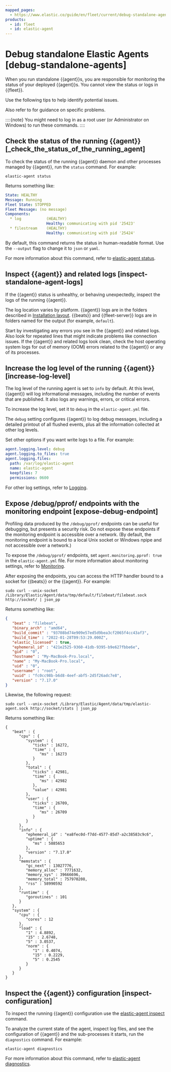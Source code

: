 ```yaml
---
mapped_pages:
  - https://www.elastic.co/guide/en/fleet/current/debug-standalone-agents.html
products:
  - id: fleet
  - id: elastic-agent
---
```


# Debug standalone Elastic Agents [debug-standalone-agents]

When you run standalone {{agent}}s, you are responsible for monitoring the status of your deployed {{agent}}s. You cannot view the status or logs in {{fleet}}.

Use the following tips to help identify potential issues.

Also refer to [](/troubleshoot/ingest/fleet/common-problems.md) for guidance on specific problems.

::::{note}
You might need to log in as a root user (or Administrator on Windows) to run these commands.
::::



## Check the status of the running {{agent}} [_check_the_status_of_the_running_agent]

To check the status of the running {{agent}} daemon and other processes managed by {{agent}}, run the `status` command. For example:

```shell
elastic-agent status
```

Returns something like:

```yaml
State: HEALTHY
Message: Running
Fleet State: STOPPED
Fleet Message: (no message)
Components:
  * log           (HEALTHY)
                  Healthy: communicating with pid '25423'
  * filestream    (HEALTHY)
                  Healthy: communicating with pid '25424'
```

By default, this command returns the status in human-readable format. Use the `--output` flag to change it to `json` or `yaml`.

For more information about this command, refer to [elastic-agent status](/reference/fleet/agent-command-reference.md#elastic-agent-status-command).


## Inspect {{agent}} and related logs [inspect-standalone-agent-logs]

If the {{agent}} status is unhealthy, or behaving unexpectedly, inspect the logs of the running {{agent}}.

The log location varies by platform. {{agent}} logs are in the folders described in [Installation layout](/reference/fleet/installation-layout.md). {{beats}} and {{fleet-server}} logs are in folders named for the output (for example, `default`).

Start by investigating any errors you see in the {{agent}} and related logs. Also look for repeated lines that might indicate problems like connection issues. If the {{agent}} and related logs look clean, check the host operating system logs for out of memory (OOM) errors related to the {{agent}} or any of its processes.


## Increase the log level of the running {{agent}} [increase-log-level]

The log level of the running agent is set to `info` by default. At this level, {{agent}} will log informational messages, including the number of events that are published. It also logs any warnings, errors, or critical errors.

To increase the log level, set it to `debug` in the `elastic-agent.yml` file.

The `debug` setting configures {{agent}} to log debug messages, including a detailed printout of all flushed events, plus all the information collected at other log levels.

Set other options if you want write logs to a file. For example:

```yaml
agent.logging.level: debug
agent.logging.to_files: true
agent.logging.files:
  path: /var/log/elastic-agent
  name: elastic-agent
  keepfiles: 7
  permissions: 0600
```

For other log settings, refer to [Logging](/reference/fleet/elastic-agent-standalone-logging-config.md).


## Expose /debug/pprof/ endpoints with the monitoring endpoint [expose-debug-endpoint]

Profiling data produced by the `/debug/pprof/` endpoints can be useful for debugging, but presents a security risk. Do not expose these endpoints if the monitoring endpoint is accessible over a network. (By default, the monitoring endpoint is bound to a local Unix socket or Windows npipe and not accessible over a network.)

To expose the `/debug/pprof/` endpoints, set `agent.monitoring.pprof: true` in the `elastic-agent.yml` file. For more information about monitoring settings, refer to [Monitoring](/reference/fleet/elastic-agent-monitoring-configuration.md).

After exposing the endpoints, you can access the HTTP handler bound to a socket for {{beats}} or the {{agent}}. For example:

```shell
sudo curl --unix-socket /Library/Elastic/Agent/data/tmp/default/filebeat/filebeat.sock http://socket/ | json_pp
```

Returns something like:

```json
{
   "beat" : "filebeat",
   "binary_arch" : "amd64",
   "build_commit" : "93708bd74e909e57ed5d9bea3cf2065f4cc43af3",
   "build_time" : "2022-01-28T09:53:29.000Z",
   "elastic_licensed" : true,
   "ephemeral_id" : "421e2525-9360-41db-9395-b9e627fbbe6e",
   "gid" : "0",
   "hostname" : "My-MacBook-Pro.local",
   "name" : "My-MacBook-Pro.local",
   "uid" : "0",
   "username" : "root",
   "uuid" : "fc0cc98b-b6d8-4eef-abf5-2d5f26adc7e8",
   "version" : "7.17.0"
}
```

Likewise, the following request:

```shell
sudo curl --unix-socket /Library/Elastic/Agent/data/tmp/elastic-agent.sock http://socket/stats | json_pp
```

Returns something like:

```shell
{
   "beat" : {
      "cpu" : {
         "system" : {
            "ticks" : 16272,
            "time" : {
               "ms" : 16273
            }
         },
         "total" : {
            "ticks" : 42981,
            "time" : {
               "ms" : 42982
            },
            "value" : 42981
         },
         "user" : {
            "ticks" : 26709,
            "time" : {
               "ms" : 26709
            }
         }
      },
      "info" : {
         "ephemeral_id" : "ea8fec0d-f7dd-4577-85d7-a2c38583c9c6",
         "uptime" : {
            "ms" : 5885653
         },
         "version" : "7.17.0"
      },
      "memstats" : {
         "gc_next" : 13027776,
         "memory_alloc" : 7771632,
         "memory_sys" : 39666696,
         "memory_total" : 757970208,
         "rss" : 58990592
      },
      "runtime" : {
         "goroutines" : 101
      }
   },
   "system" : {
      "cpu" : {
         "cores" : 12
      },
      "load" : {
         "1" : 4.8892,
         "15" : 2.6748,
         "5" : 3.0537,
         "norm" : {
            "1" : 0.4074,
            "15" : 0.2229,
            "5" : 0.2545
         }
      }
   }
}
```


## Inspect the {{agent}} configuration [inspect-configuration]

To inspect the running {{agent}} configuration use the [elastic-agent inspect](/reference/fleet/agent-command-reference.md#elastic-agent-inspect-command) command.

To analyze the current state of the agent, inspect log files, and see the configuration of {{agent}} and the sub-processes it starts, run the `diagnostics` command. For example:

```shell
elastic-agent diagnostics
```

For more information about this command, refer to [elastic-agent diagnostics](/reference/fleet/agent-command-reference.md#elastic-agent-diagnostics-command).

